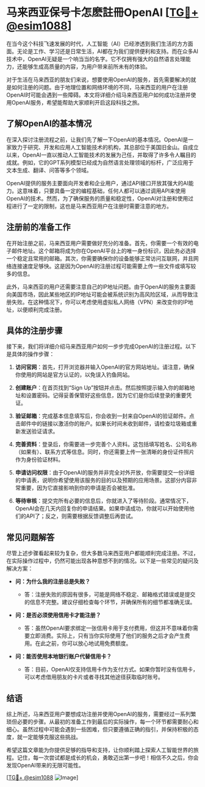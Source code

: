 # 马来西亚保号卡怎麽註冊OpenAI [[TG💪+ @esim1088](https://t.me/s/esim1088)]

在当今这个科技飞速发展的时代，人工智能（AI）已经渗透到我们生活的方方面面。无论是工作、学习还是日常生活，AI都在为我们提供便利和支持。而在众多AI技术中，OpenAI无疑是一个响当当的名字。它不仅拥有强大的自然语言处理能力，还能够生成高质量的内容，为用户带来前所未有的体验。

对于生活在马来西亚的朋友们来说，想要使用OpenAI的服务，首先需要解决的就是如何注册的问题。由于地理位置和网络环境的不同，马来西亚的用户在注册OpenAI时可能会遇到一些障碍。本文将详细介绍马来西亚用户如何成功注册并使用OpenAI服务，希望能帮助大家顺利开启这段科技之旅。

## 了解OpenAI的基本情况

在深入探讨注册流程之前，让我们先了解一下OpenAI的基本情况。OpenAI是一家致力于研究、开发和应用人工智能技术的机构，其总部位于美国旧金山。自成立以来，OpenAI一直以推动人工智能技术的发展为己任，并取得了许多令人瞩目的成就。例如，它的GPT系列模型已经成为自然语言处理领域的标杆，广泛应用于文本生成、翻译、问答等多个领域。

OpenAI提供的服务主要面向开发者和企业用户，通过API接口开放其强大的AI能力。这意味着，只要具备一定的编程基础，任何人都可以通过调用API来使用OpenAI的技术。然而，为了确保服务的质量和稳定性，OpenAI对注册和使用过程进行了一定的限制，这也是马来西亚用户在注册时需要注意的地方。

## 注册前的准备工作

在开始注册之前，马来西亚用户需要做好充分的准备。首先，你需要一个有效的电子邮件地址。这个邮箱将成为你在OpenAI平台上的唯一身份标识，因此务必选择一个稳定且常用的邮箱。其次，你需要确保你的设备能够正常访问互联网，并且网络连接速度足够快。这是因为OpenAI的注册过程可能需要上传一些文件或填写较多的信息。

此外，马来西亚的用户还需要注意自己的IP地址问题。由于OpenAI的服务主要面向美国市场，因此某些地区的IP地址可能会被系统识别为高风险区域，从而导致注册失败。在这种情况下，你可以考虑使用虚拟私人网络（VPN）来改变你的IP地址，以便顺利完成注册。

## 具体的注册步骤

接下来，我们将详细介绍马来西亚用户如何一步步完成OpenAI的注册过程。以下是具体的操作步骤：

1. **访问官网**：首先，打开浏览器并输入OpenAI的官方网站地址。请注意，确保你使用的网站是官方认证的，以免误入钓鱼网站。

2. **创建账户**：在首页找到“Sign Up”按钮并点击。然后按照提示输入你的邮箱地址和设置密码。记得妥善保管好这些信息，因为它们是你后续登录的重要凭证。

3. **验证邮箱**：完成基本信息填写后，你会收到一封来自OpenAI的验证邮件。点击邮件中的链接以激活你的账户。如果长时间未收到邮件，请检查垃圾箱或重新发送验证请求。

4. **完善资料**：登录后，你需要进一步完善个人资料。这包括填写姓名、公司名称（如果有）、联系方式等信息。同时，你还需要上传一张清晰的身份证件照片作为身份验证材料。

5. **申请访问权限**：由于OpenAI的服务并非完全对外开放，你需要提交一份详细的申请表，说明你希望使用该服务的目的以及预期的应用场景。这部分内容非常重要，因为它直接影响到你的申请是否会被批准。

6. **等待审核**：提交完所有必要的信息后，你就进入了等待阶段。通常情况下，OpenAI会在几天内回复你的申请结果。如果申请成功，你就可以开始使用他们的API了；反之，则需要根据反馈调整后再尝试。

## 常见问题解答

尽管上述步骤看起来较为复杂，但大多数马来西亚用户都能顺利完成注册。不过，在实际操作过程中，仍然可能出现各种意想不到的情况。以下是一些常见的疑问及解决方案：

- **问：为什么我的注册总是失败？**
  - 答：注册失败的原因有很多，可能是网络不稳定、邮箱格式错误或是提交的信息不完整。建议仔细检查每个环节，并确保所有的细节都准确无误。

- **问：是否必须使用信用卡才能注册？**
  - 答：虽然OpenAI要求绑定一张信用卡用于支付费用，但这并不意味着你需要立即消费。实际上，只有当你实际使用了他们的服务之后才会产生费用。在此之前，你可以放心地试用免费额度。

- **问：能否使用本地银行账户代替信用卡？**
  - 答：目前，OpenAI仅支持信用卡作为支付方式。如果你暂时没有信用卡，可以考虑借用朋友的卡片或者寻找其他途径获取临时账号。

## 结语

综上所述，马来西亚用户要想成功注册并使用OpenAI的服务，需要经过一系列繁琐但必要的步骤。从最初的准备工作到最后的实际操作，每一个环节都需要耐心和细心。虽然过程中可能会遇到一些困难，但只要遵循正确的指引，并保持积极的态度，就一定能够克服这些挑战。

希望这篇文章能为你提供足够的指导和支持，让你顺利踏上探索人工智能世界的旅程。记住，每一次尝试都是成长的机会，勇敢迈出第一步吧！相信不久之后，你会发现OpenAI带来的无限可能性。

[[TG💪+ @esim1088](https://t.me/s/esim1088) ![Image](https://i.postimg.cc/4NQfJmqS/Snipaste-2025-05-13-00-14-12.png)]